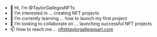 - 👋 Hi, I’m @TaylorGallegosNFTs
- 👀 I’m interested in ... creating NFT projects
- 🌱 I’m currently learning ... how to launch my first project
- 💞️ I’m looking to collaborate on ... launching successful NFT projects
- 📫 How to reach me ... nft@taylorgallegosart.com

<!---
TaylorGallegosNFTs/TaylorGallegosNFTs is a ✨ special ✨ repository because its `README.md` (this file) appears on your GitHub profile.
You can click the Preview link to take a look at your changes.
--->
